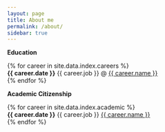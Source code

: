 ```yaml
---
layout: page
title: About me
permalink: /about/
sidebar: true
---
```



**Education**

<div class="archive">
  <div class="timeline" id="timeline">
    {% for career in site.data.index.careers %}
          <div class="archive-title"><div class="archive-year"><strong>{{ career.date }}</strong> {{ career.job }} @ <a href="{{ career.link }}">{{ career.name }}</a></div></div>
    {% endfor %}
  </div>
</div>

<div class="navy-line"></div>

**Academic Citizenship**

<div class="archive">
  <div>
    {% for career in site.data.index.academic %}
          <div ><div ><strong>{{ career.date }}</strong> {{ career.job }} <a href="{{ career.link }}">{{ career.name }}</a></div></div>
    {% endfor %}
  </div>
</div>